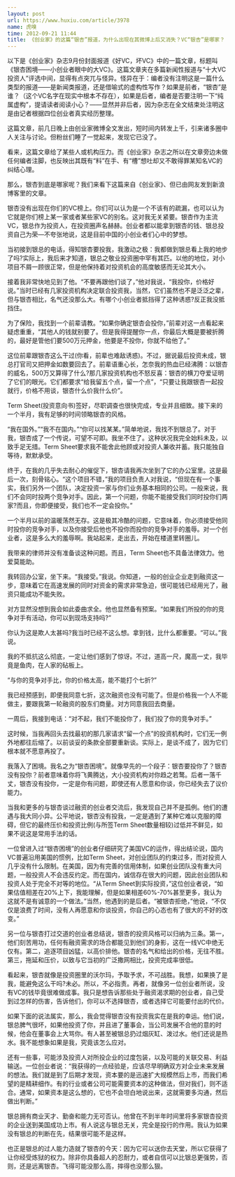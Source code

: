 ```yaml
---
layout: post
url: https://www.huxiu.com/article/3978
name: 虎嗅
time: 2012-09-21 11:44
title: 《创业家》的这篇“银杏”报道，为什么出现在其微博上后又消失？VC“银杏”是哪家？
---
```

以下是《创业家》杂志9月份封面报道《好VC，坏VC》中的一篇文章，标题叫《银杏困境——小创业者眼中的大VC》。这篇文章夹在多篇新闻性报道与“十大VC投资人”评选中间，显得有点突兀与怪异。怪异在于：编者没有注明这是一篇什么类型的报道——是新闻类报道，还是借喻式的虚构性写作？如果是前者，“银杏”是谁？（这个VC名字在现实中根本不存在），如果是后者，编者是否要注明一下“纯属虚构”，提请读者阅读小心？——显然并非后者，因为杂志在全文结束处注明这是由记者根据四位创业者真实经历整理。

这篇文章，前几日晚上由创业家微博全文发出，短时间内转发上千，引来诸多圈中人关注与讨论。但粉丝们睡了一觉起来，发现它已没了。

看来，这篇文章给了某些人或机构压力。而《创业家》杂志之所以在文章旁边未做任何编者注脚，也反映出其既有“料”在手、有“槽”想吐却又不敢得罪某知名VC的纠结心理。

那么，银杏到底是哪家呢？我们来看下这篇来自《创业家》、但已由网友发到新浪博客里的文章。

银杏没有出现在你们的VC榜上。你们可以认为是一个不该有的疏漏，也可以认为它就是你们榜上某一家或者某些家VC的别名。这对我无关紧要。银杏作为主流VC，银总作为投资人，在投资圈声名赫赫。创业者都以能拿到银杏的钱、银总投资自己为荣—不夸张地说，这是目前中国的小创业者们心中的梦想。

当初接到银总的电话，得知银杏要投我，我激动之极：我都做到银总看上我的地步了吗?实际上，我后来才知道，银总之敬业投资圈中罕有其匹。以他的地位，对小项目不屑一顾很正常，但是他保持着对投资机会的高度敏感而无论其大小。

接着我非常快地见到了他。“不要再跟他们谈了，”他对我说，“我投你，价格好说。”当时已经有几家投资机构决定联合投资我，当然，它们虽然也不是泛泛之辈，但与银杏相比，名气还没那么大。有哪个小创业者抵挡得了这种诱惑?反正我没抵挡住。

为了保险，我找到一个前辈请教。“如果你确定银杏会投你，”前辈对这一点看起来疑虑重重，“其他人的钱就别要了。但是我得提醒你一点，你最后大概是要被折腾的，最好是管他们要500万元押金，他要是不投你，你就不给他了。”

这位前辈跟银杏这么干过(你看，前辈也难敌诱惑)。不过，据说最后投资未成，银总打官司又把押金如数要回去了。前辈语重心长，怎奈我的热血已经沸腾：以银杏的威名，500万又算得了什么?那几家投资机构也不怒反喜：银杏的横刀夺爱证明了它们的眼光。它们都要求“给我留五个点，留一个点”，“只要让我跟银杏一起投就行，价格不用谈，银杏什么价我什么价”。

Term Sheet(投资意向书)签好，尽职调查也很快完成，专业并且细致。接下来的一个半月，我有足够的时间领略银杏的风格。

“我在国外。”“我不在国内。”“你可以找某某。”简单地说，我找不到银总了。对于我，银杏成了一个传说，可望不可即。我坐不住了。这种状况我完全始料未及，以致手足无措。Term Sheet要求我不能舍此他顾或对投资人兼收并蓄。我只能独自等待，默默承受。

终于，在我的几乎失去耐心的催促下，银杏请我再次坐到了它的办公室里。这是最后一次，刻骨铭心。“这个项目不错，”我的项目负责人对我说，“但现在有一个事实，我们另外一个团队，决定投资一家与你们业务基本相同的公司。一般来说，我们不会同时投两个竞争对手。因此，第一个问题，你能不能接受我们同时投你们两家?而且，你即便接受，我们也不一定会投你。”

一个半月以前的温暖荡然无存。这是极其冷酷的问题，它意味着，你必须接受他同时投你的竞争对手，以及你接受后他也不投你而投你的竞争对手的羞辱。对一个创业者，这是多么大的羞辱啊。我站起来，走出去，开始在楼道里转圈儿。

我带来的律师并没有准备谈这种问题。而且，Term Sheet也不具备法律效力。他爱莫能助。

我转回办公室，坐下来。“我接受。”我说。你知道，一般的创业企业走到融资这一步，意味着它在高速发展的同时对资金的需求非常急迫，很可能钱已经用光了，融资只能成功不能失败。

对方显然没想到我会如此委曲求全。他也显然备有预案。“如果我们所投的你的竞争对手有活动，你可以到现场支持吗?”

你认为这是欺人太甚吗?我当时已经不这么想。拿到钱，比什么都重要。“可以。”我说。

我的不抵抗这么彻底，一定让他们感到了惊讶。不过，道高一尺，魔高一丈，我毕竟是鱼肉，在人家的砧板上。

“与你的竞争对手比，你的价格太高，能不能打个七折?”

我已经预感到，即便我同意七折，这次融资也没有可能了。但是价格我一个人不能做主，要跟我第一轮融资的股东们商量。对方同意我回去商量。

一周后，我接到电话：“对不起，我们不能投你了，我们投了你的竞争对手。”

这时候，当我再回头去找最初的那几家请求“留一个点”的投资机构时，它们无一例外地都往后缩了。以前谈妥的条款全部要重新谈。实际上，是谈不成了，因为它们根本就不愿意再投了。

我落入了困境。我名之为“银杏困境”。就像早先的一个段子：银杏要投你了？银杏没有投你？前者意味着你将飞黄腾达，大小投资机构对你趋之若鹜。后者一落千丈，银杏没有投你，一定是你有问题，即使还有人愿意和你谈，你已经失去了议价能力。

当我和更多的与银杏谈过融资的创业者交流后，我发现自己并不是孤例。他们的遭遇与我大同小异。公平地说，银杏没有投我，一定是遇到了某种它难以克服的障碍，但它的最终压价和投资比例(与所签Term Sheet数量相较)过低并不鲜见，如果不说这是常用手法的话。

一位曾进入过“银杏困境”的创业者仔细研究了美国VC的运作，得出结论说，国内VC普遍沿用美国的惯例，比如Term Sheet，对创业团队的约束过多，而对投资人几乎没有什么限制。在美国，因为有完善的信用体制，如果创业团队没有重大问题，一般投资人不会违反约定。而在国内，诚信存在很大的问题，因此创业团队和投资人处于完全不对等的地位。“从Term Sheet到实际投资，”这位创业者说，“如果估值相差在20%上下，我能理解，但是如果相差60%-70%甚至更多，我认为这就不是有诚意的一个做法。”当然，他遇到的是后者。“被银杏拒绝，”他说，“不仅仅是浪费了时间，没有人再愿意和你谈投资，你自己的心态也有了很大的不好的改变。”

另一位与银杏打过交道的创业者总结说，银杏的投资风格可以归纳为三条。第一，他们刻苦用功，任何有融资需求的场合都能见到他们的身影，这在一线VC中绝无仅有。第二，追逐项目凶猛，以高价排他。银杏的名气和给出的价格，无往不胜。第三，拖延和压价，以致与它当初的广泛撒网相比，投资完成率很低。

看起来，银杏就像是投资圈里的沃尔玛，予取予求，不可战胜。我想，如果换了是我，能避免这么干吗?未必。所以，不必指责。再者，就像另一位创业者所说，没有VC的钱毕竟很难做成事。我只是想告诉那些处于融资渴求期的创业者，自己受到过怎样的伤害，告诉他们，你可以不选择银杏，或者选择它可能要付出的代价。

如果下面的说法属实，那么，我会觉得银杏没有投资我实在是我的幸运。他们说，银总脾气很坏，如果他投资了你，并且进了董事会，当公司发展不合他的意的时候，他会在董事会上大骂你。有人甚至被银总扔过烟灰缸、泼过水。他们还说是热水。我不能想象如果是我，究竟该怎么应对。

还有一些事，可能涉及投资人对所投企业的过度包装，以及可能的关联交易、利益输送。一位创业者说：“我获得的一点经验是，应该尽早明确双方对企业未来发展的想法。我们就是到了后期才发现，资本要的是迅速扩大规模然后上市，而我们希望的是精耕细作。有的行业或者公司可能需要资本的这种做法，但对我们，则不适合。通常，如果资本是这么想的，它也不会坦白地说出来，这就需要多沟通，然后做出判断。”

银总拥有商业天才、勤奋和能力无可否认。他曾在不到半年时间里将多家银杏投资的企业送到美国成功上市。有人说这与银总无关，完全是投行的作用。我认为如果没有银总的判断在先，结果很可能不是这样。

也正是银总的过人能力造就了银杏的今天：因为它可以送你去天堂，所以它获得了让你经受炼狱的权力。除非你具备超人的忍耐力，或者自信可以比银总更强势，否则，还是远离银杏。飞得可能没那么高，摔得也没那么狠。

